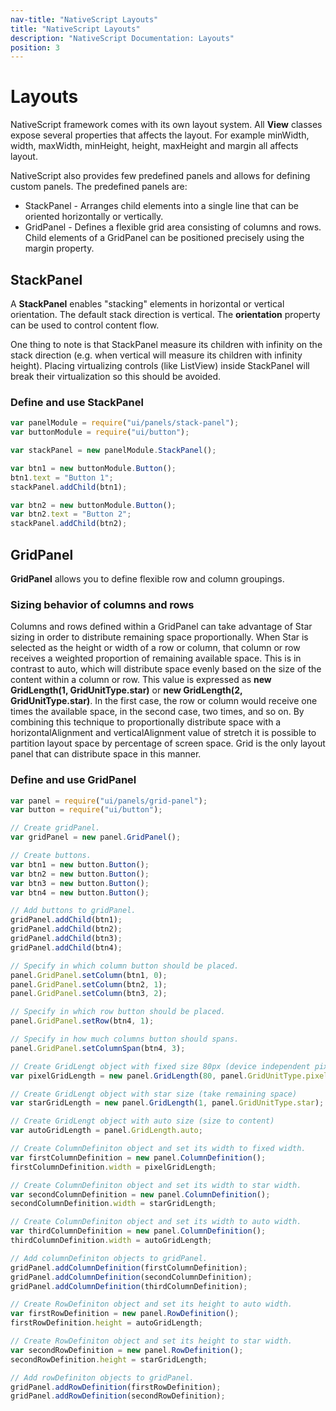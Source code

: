 ```yaml
---
nav-title: "NativeScript Layouts"
title: "NativeScript Layouts"
description: "NativeScript Documentation: Layouts"
position: 3
---
```


# Layouts

NativeScript framework comes with its own layout system. All **View** classes expose several properties that affects the layout. For example minWidth, width, maxWidth, minHeight, height, maxHeight and margin all affects layout.

NativeScript also provides few predefined panels and allows for defining custom panels.
The predefined panels are:

* StackPanel - Arranges child elements into a single line that can be oriented horizontally or vertically.
* GridPanel - Defines a flexible grid area consisting of columns and rows. Child elements of a GridPanel can be positioned precisely using the margin property.

## StackPanel

A **StackPanel** enables "stacking" elements in horizontal or vertical orientation. The default stack direction is vertical. The **orientation** property can be used to control content flow.

One thing to note is that StackPanel measure its children with infinity on the stack direction (e.g. when vertical will measure its children with infinity height). Placing virtualizing controls (like ListView) inside StackPanel will break their virtualization so this should be avoided.

### Define and use StackPanel

``` JavaScript
var panelModule = require("ui/panels/stack-panel");
var buttonModule = require("ui/button");

var stackPanel = new panelModule.StackPanel();

var btn1 = new buttonModule.Button();
btn1.text = "Button 1";
stackPanel.addChild(btn1);

var btn2 = new buttonModule.Button();
var btn2.text = "Button 2";
stackPanel.addChild(btn2);
```

## GridPanel
**GridPanel** allows you to define flexible row and column groupings.

### Sizing behavior of columns and rows
Columns and rows defined within a GridPanel can take advantage of Star sizing in order to distribute remaining space proportionally. When Star is selected as the height or width of a row or column, that column or row receives a weighted proportion of remaining available space. This is in contrast to auto, which will distribute space evenly based on the size of the content within a column or row. This value is expressed as **new GridLength(1, GridUnitType.star)** or **new GridLength(2, GridUnitType.star)**. In the first case, the row or column would receive one times the available space, in the second case, two times, and so on. By combining this technique to proportionally distribute space with a horizontalAlignment and verticalAlignment value of stretch it is possible to partition layout space by percentage of screen space. Grid is the only layout panel that can distribute space in this manner.

### Define and use GridPanel

``` JavaScript
var panel = require("ui/panels/grid-panel");
var button = require("ui/button");

// Create gridPanel.
var gridPanel = new panel.GridPanel();

// Create buttons.
var btn1 = new button.Button();
var btn2 = new button.Button();
var btn3 = new button.Button();
var btn4 = new button.Button();

// Add buttons to gridPanel.
gridPanel.addChild(btn1);
gridPanel.addChild(btn2);
gridPanel.addChild(btn3);
gridPanel.addChild(btn4);

// Specify in which column button should be placed.
panel.GridPanel.setColumn(btn1, 0);
panel.GridPanel.setColumn(btn2, 1);
panel.GridPanel.setColumn(btn3, 2);

// Specify in which row button should be placed.
panel.GridPanel.setRow(btn4, 1);

// Specify in how much columns button should spans.
panel.GridPanel.setColumnSpan(btn4, 3);

// Create GridLengt object with fixed size 80px (device independent pixels) 
var pixelGridLength = new panel.GridLength(80, panel.GridUnitType.pixel);

// Create GridLengt object with star size (take remaining space)
var starGridLength = new panel.GridLength(1, panel.GridUnitType.star);

// Create GridLengt object with auto size (size to content)
var autoGridLength = panel.GridLength.auto;

// Create ColumnDefiniton object and set its width to fixed width.
var firstColumnDefinition = new panel.ColumnDefinition();
firstColumnDefinition.width = pixelGridLength;

// Create ColumnDefiniton object and set its width to star width.
var secondColumnDefinition = new panel.ColumnDefinition();
secondColumnDefinition.width = starGridLength;

// Create ColumnDefiniton object and set its width to auto width.
var thirdColumnDefinition = new panel.ColumnDefinition();
thirdColumnDefinition.width = autoGridLength;

// Add columnDefiniton objects to gridPanel.
gridPanel.addColumnDefinition(firstColumnDefinition);
gridPanel.addColumnDefinition(secondColumnDefinition);
gridPanel.addColumnDefinition(thirdColumnDefinition);

// Create RowDefiniton object and set its height to auto width.
var firstRowDefinition = new panel.RowDefinition();
firstRowDefinition.height = autoGridLength;

// Create RowDefiniton object and set its height to star width.
var secondRowDefinition = new panel.RowDefinition();
secondRowDefinition.height = starGridLength;

// Add rowDefiniton objects to gridPanel.
gridPanel.addRowDefinition(firstRowDefinition);
gridPanel.addRowDefinition(secondRowDefinition);
```
